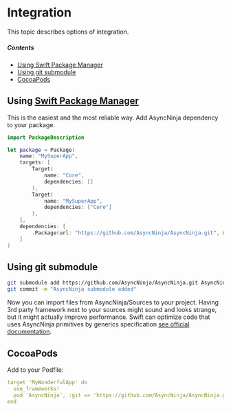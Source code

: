 # Integration

This topic describes options of integration.

##### Contents
* [Using Swift Package Manager](#using-swift-package-manager)
* [Using git submodule](#using-git-submodule)
* [CocoaPods](#cocoapods)

## Using [Swift Package Manager](https://github.com/apple/swift-package-manager)
This is the easiest and the most reliable way. Add AsyncNinja dependency to your package.

```swift
import PackageDescription

let package = Package(
    name: "MySuperApp",
    targets: [
    	Target(
    		name: "Core",
    		dependencies: []
    	),
    	Target(
    		name: "MySuperApp",
    		dependencies: ["Core"]
    	),
    ],
	dependencies: [
    	.Package(url: "https://github.com/AsyncNinja/AsyncNinja.git", majorVersion: 0),
    ]
)
``` 

## Using git submodule

```bash
git submodule add https://github.com/AsyncNinja/AsyncNinja.git AsyncNinja
git commit -m "AsyncNinja submodule added"
```

Now you can import files from AsyncNinja/Sources to your project. Having 3rd party framework next to your sources
might sound and looks strange, but it might actually improve performance. Swift can optimize code that uses AsyncNinja
primitives by generics specification [see official documentation](https://github.com/apple/swift/blob/master/docs/OptimizationTips.rst#generics).

## CocoaPods

Add to your Podfile:

```yml
target 'MyWonderfulApp' do
  use_frameworks!
  pod 'AsyncNinja', :git => 'https://github.com/AsyncNinja/AsyncNinja.git'
end
```
